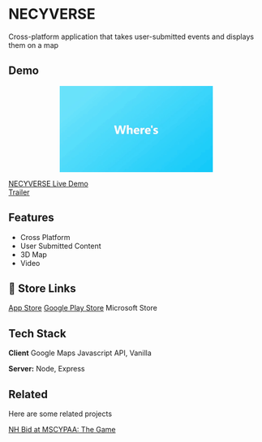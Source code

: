 
# NECYVERSE

Cross-platform application that takes user-submitted events and displays them on a map


## Demo

<p align="center">
<img src="https://github.com/mkostandin/mkostandin/blob/main/necyverse-gif.gif" style="display:block;margin:auto;" alt="NECYVERSE" width="60%"/>
</p>

<a href="https://www.bring-necypaa-to-nh.org" target="_blank">NECYVERSE Live Demo</a> <br>
<a href="https://youtu.be/cJE5qA_ihGk" target="_blank">Trailer</a>
## Features

- Cross Platform
- User Submitted Content
- 3D Map
- Video


## 🔗 Store Links
[App Store](https://apps.apple.com/us/app/necyverse-nh-bid-for-necypaa/id6450375940)
[Google Play Store](https://play.google.com/store/apps/details?id=org.bring_necypaa_to_nh.www.twa)
Microsoft Store

## Tech Stack

**Client** Google Maps Javascript API, Vanilla

**Server:** Node, Express


## Related

Here are some related projects

[NH Bid at MSCYPAA: The Game](https://github.com/matiassingers/awesome-readme)

